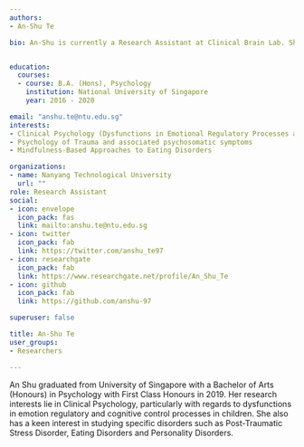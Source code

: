```yaml
---
authors:
- An-Shu Te

bio: An-Shu is currently a Research Assistant at Clinical Brain Lab. She is working on the neuroscience of deception.


education:
  courses:
  - course: B.A. (Hons), Psychology
    institution: National University of Singapore
    year: 2016 - 2020

email: "anshu.te@ntu.edu.sg"
interests:
- Clinical Psychology (Dysfunctions in Emotional Regulatory Processes and Self-Control)
- Psychology of Trauma and associated psychosomatic symptoms
- Mindfulness-Based Approaches to Eating Disorders

organizations:
- name: Nanyang Technological University
  url: ""
role: Research Assistant
social:
- icon: envelope
  icon_pack: fas
  link: mailto:anshu.te@ntu.edu.sg
- icon: twitter
  icon_pack: fab
  link: https://twitter.com/anshu_te97
- icon: researchgate
  icon_pack: fab
  link: https://www.researchgate.net/profile/An_Shu_Te
- icon: github
  icon_pack: fab
  link: https://github.com/anshu-97

superuser: false

title: An-Shu Te
user_groups:
- Researchers

---
```


An Shu graduated from University of Singapore with a Bachelor of Arts (Honours) in Psychology with First Class Honours in 2019. Her research interests lie in Clinical Psychology, particularly with regards to dysfunctions in emotion regulatory and cognitive control processes in children.
She also has a keen interest in studying specific disorders such as Post-Traumatic Stress Disorder, Eating Disorders and Personality Disorders.
